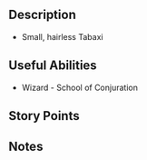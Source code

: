 ## Description
- Small, hairless Tabaxi
## Useful Abilities
- Wizard - School of Conjuration
## Story Points

## Notes
